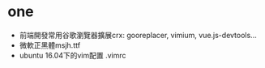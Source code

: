# one

+ 前端開發常用谷歌瀏覽器擴展crx: gooreplacer, vimium, vue.js-devtools...
+ 微軟正黑體msjh.ttf
+ ubuntu 16.04下的vim配置 .vimrc
